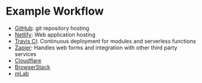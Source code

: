 # Example Workflow

- [GitHub](https://github.com/): git repository hosting
- [Netlify](https://www.netlify.com/): Web application hosting
- [Travis CI](https://travis-ci.org/): Continuous deployment for modules and serverless functions
- [Zapier](https://zapier.com/): Handles web forms and integration with other third party services
- [Cloudflare](https://www.cloudflare.com/)
- [BrowserStack](https://www.browserstack.com/)
- [mLab](https://mlab.com/)